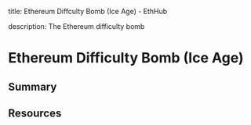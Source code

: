 title: Ethereum Diffculty Bomb (Ice Age) - EthHub

description: The Ethereum difficulty bomb

# Ethereum Difficulty Bomb (Ice Age)

## Summary


## Resources
